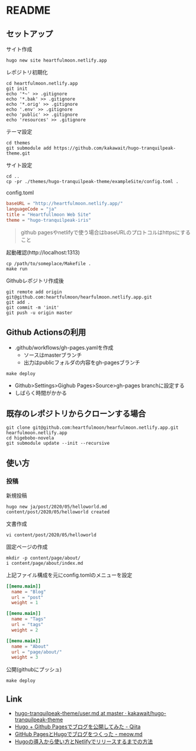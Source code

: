 # README

## セットアップ

サイト作成

```shell
hugo new site heartfulmoon.netlify.app
```

レポジトリ初期化

```shell
cd heartfulmoon.netlify.app
git init
echo '*~' >> .gitignore
echo '*.bak' >> .gitignore
echo '*.orig' >> .gitignore
echo '.env' >> .gitignore
echo 'public' >> .gitignore
echo 'resources' >> .gitignore
```

テーマ設定

```shell
cd themes
git submodule add https://github.com/kakawait/hugo-tranquilpeak-theme.git
```

サイト設定

```shell
cd ..
cp -pr ./themes/hugo-tranquilpeak-theme/exampleSite/config.toml .
```

config.toml

```toml
baseURL = "http://heartfulmoon.netlify.app/"
languageCode = "ja"
title = "Heartfullmoon Web Site"
theme = "hugo-tranquilpeak-iris"
```

> github pagesやnetlifyで使う場合はbaseURLのプロトコルはhttpsにすること


起動確認(http://localhost:1313)

```shell
cp /path/to/someplace/Makefile .
make run
```

Githubレポジトリ作成後

```shell
git remote add origin git@github.com:heartfulmoon/hearfulmoon.netlify.app.git
git add .
git commit -m 'init'
git push -u origin master
```

## Github Actionsの利用

* .github/workflows/gh-pages.yamlを作成
    * ソースはmasterブランチ
    * 出力はpublicフォルダの内容をgh-pagesブランチ

```shell
make deploy
```

* Github>Settings>Gighub Pages>Source>gh-pages branchに設定する
* しばらく時間がかかる

## 既存のレポジトリからクローンする場合

```shell
git clone git@github.com:heartfulmoon/hearfulmoon.netlify.app.git hearfulmoon.netlify.app
cd higebobo-novela
git submodule update --init --recursive
```

## 使い方

### 投稿

新規投稿

```shell
hugo new ja/post/2020/05/helloworld.md
content/post/2020/05/helloworld created
```

文書作成

```shell
vi content/post/2020/05/helloworld
```

固定ページの作成

```shell
mkdir -p content/page/about/
i content/page/about/index.md
```

上記ファイル構成を元にconfig.tomlのメニューを設定

```toml
[[menu.main]]
  name = "Blog"
  url = "post"
  weight = 1

[[menu.main]]
  name = "Tags"
  url = "tags"
  weight = 2

[[menu.main]]
  name = "About"
  url = "page/about/"
  weight = 3
```

公開(githubにプッシュ)

```shell
make deploy
```

## Link

* [hugo\-tranquilpeak\-theme/user\.md at master · kakawait/hugo\-tranquilpeak\-theme](https://github.com/kakawait/hugo-tranquilpeak-theme/blob/master/docs/user.md)
* [Hugo \+ Github Pagesでブログを公開してみた \- Qiita](https://qiita.com/eichann/items/4fe61b8b9bbafcfbe847)
* [GitHub PagesとHugoでブログをつくった \- meow\.md](https://uzimihsr.github.io/post/2019-08-07-create-blog-1/)
* [Hugoの導入から使い方とNetlifyでリリースするまでの方法](https://blog.cotapon.org/how-to-release-netlify-using-hugo/)
